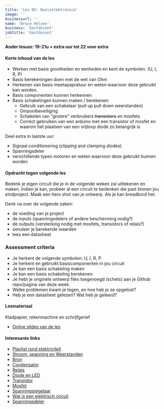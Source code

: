 ```yaml
---
title: 'Les 05: Basiselektronica'
image: ''
businessurl: ''
name: 'Bruce Helsen'
business: 'Gastdocent'
jobtitle: 'Gastdocent'
---
```



**Ander lesuur: 19-21u + extra uur tot 22 voor extra**
> 

#### Korte inhoud van de les
- Werken met basis grootheden en eenheden en kent de symbolen. (U, I, R, P)
- Basis berekeningen doen met de wet van Ohm
- Herkenen van basis meetapapratuur en weten waarvoor deze gebruikt kan worden.
- Basis componenten kunnen herkennen
- Basis schakelingen kunnen maken / berekenen:
  - Gebruik van een schakelaar (pull up pull down weerstanden)
  - Ompoolbeveiliging
  - Schakelen van "grotere" verbruikers ~~transistors~~ en mosfets
  - Correct gebruiken van een arduino met een transistor of mosfet en waarom het plaatsen van een vrijloop diode zo belangrijk is
  
Deel extra in laatste uur:
- Signaal conditionering (clipping and clamping diodes)
- Spanningsdeler
- verschillende types motoren en weten waarvoor deze gebruikt kunnen worden

#### Opdracht tegen volgende les
Bedenk je eigen circuit die je in de volgende weken zal uittekenen en maken. Indien je kan, probeer al een circuit te bedenken die past binnen jou eindproject. Maak een hero shot van je ontwerp. Als je kan breadbord het.


Denk na over de volgende zaken:
- de voeding van je project
- de inputs (spanningsdelers of andere bescherming nodig?)
- de outputs (versterking nodig met mosfets, transistors of relais?)
- simuleer je berekende waarden
- lees een datasheet

### Assessment criteria

- Je herkent de volgende symbolen: U, I, R, P
- Je herkent en gebruikt basiscomponenten in jou circuit
- Je kan een basis schakeling maken 
- Je kan een basis schakeling berekenen
- Je hebt je originele ontwerp files toegevoegd (schets) aan je Github repo/pagina van deze week. 
- Welke problemen kwam je tegen, en hoe heb je ze opgelost?
- Heb je een datasheet gelezen? Wat heb je geleerd? 


#### Lesmateriaal

Kladpapier, rekenmachine en schrijfgerief 

- [Online slides van de les](https://hackmd.io/@bruuce/kets_elektronica?type=slide#/)

<!--
- [PDF slides van de les]({{site.baseurl}}/assets/images/Lesson04/Electronics.pdf)
- [Video van de les](https://www.youtube.com/watch?v=HLb35mId_gA)

-->

#### Interesante links 

- [Playlist rond elektriciteit](https://www.youtube.com/playlist?list=PL9ngJuVeW8kfXTqPDAK4O_r8OceVRc__0)
- [Stroom, spanning en Weerstanden](https://www.youtube.com/watch?v=QtBALKlf15Y)
- [Bron](https://www.youtube.com/watch?v=LuX1p7Or7U8)
- [Condensator](https://www.youtube.com/watch?v=ORnRyLptbVQ&list=PL9ngJuVeW8kfXTqPDAK4O_r8OceVRc__0&index=18)
- [Relais](https://www.youtube.com/watch?v=DAXFJfDT8aA)
- [Diode en LED](https://www.youtube.com/watch?v=KkvCxIHj82A)
- [Transistor](https://www.youtube.com/watch?v=v3RcY_Q1OhM)
- [Mosfet](https://www.youtube.com/watch?v=RlYKlkBCA-I)
- [Spanningsregelaar](https://www.youtube.com/watch?v=8m5m89DTxd8)
- [Wat is een elektrisch circuit ](https://www.youtube.com/watch?v=QbqWjwViiF4)
- [Spanningsdeler](https://www.youtube.com/watch?v=h-A3T9KxKhc)


